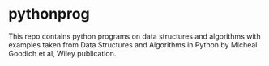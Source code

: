 # pythonprog
This repo contains python programs on data structures and algorithms with examples taken from Data Structures and Algorithms in Python by Micheal Goodich et al, Wiley publication.